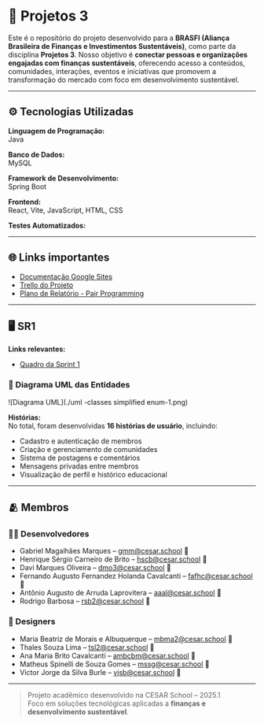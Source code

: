 
# 🌱 Projetos 3

Este é o repositório do projeto desenvolvido para a **BRASFI (Aliança Brasileira de Finanças e Investimentos Sustentáveis)**, como parte da disciplina **Projetos 3**. Nosso objetivo é **conectar pessoas e organizações engajadas com finanças sustentáveis**, oferecendo acesso a conteúdos, comunidades, interações, eventos e iniciativas que promovem a transformação do mercado com foco em desenvolvimento sustentável.

---

## ⚙ Tecnologias Utilizadas

**Linguagem de Programação:**  
Java

**Banco de Dados:**  
MySQL

**Framework de Desenvolvimento:**  
Spring Boot

**Frontend:**  
React, Vite, JavaScript, HTML, CSS

**Testes Automatizados:**  

---

## 🌐 Links importantes

- [Documentação Google Sites](https://sites.google.com/d/1vQjMhf7WiGLXlLaWLaq65CtQhDfZZJjl/p/1_C-E0HnSx5PQGeAs8SLRQ2gQnGutlxLg/edit)
- [Trello do Projeto](https://trello.com/b/kkm2mODC/projeto-3-geral)
- [Plano de Relatório - Pair Programming](https://)

---

## 🖥️ SR1

**Links relevantes:**

- [Quadro da Sprint 1](https://)

### 📌 Diagrama UML das Entidades

![Diagrama UML](./uml -classes simplified enum-1.png)

**Histórias:**  
No total, foram desenvolvidas **16 histórias de usuário**, incluindo:

- Cadastro e autenticação de membros
- Criação e gerenciamento de comunidades
- Sistema de postagens e comentários
- Mensagens privadas entre membros
- Visualização de perfil e histórico educacional

---

## 🫂 Membros

### 👨‍💻 Desenvolvedores

- Gabriel Magalhães Marques – gmm@cesar.school 📩  
- Henrique Sérgio Carneiro de Brito – hscb@cesar.school 📩  
- Davi Marques Oliveira – dmo3@cesar.school 📩  
- Fernando Augusto Fernandez Holanda Cavalcanti – fafhc@cesar.school 📩  
- Antônio Augusto de Arruda Laprovitera – aaal@cesar.school 📩  
- Rodrigo Barbosa – rsb2@cesar.school 📩  

### 🎨 Designers

- Maria Beatriz de Morais e Albuquerque – mbma2@cesar.school 📩  
- Thales Souza Lima – tsl2@cesar.school 📩  
- Ana Maria Brito Cavalcanti – ambcbm@cesar.school 📩  
- Matheus Spinelli de Souza Gomes – mssg@cesar.school 📩  
- Victor Jorge da Silva Burle – vjsb@cesar.school 📩

---

> Projeto acadêmico desenvolvido na CESAR School – 2025.1  
> Foco em soluções tecnológicas aplicadas a **finanças e desenvolvimento sustentável**.

